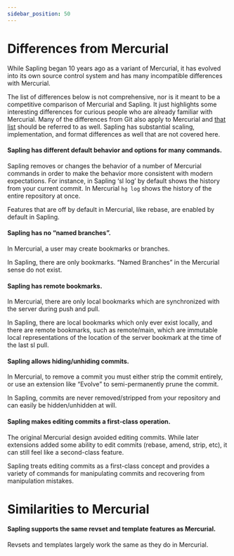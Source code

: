 ```yaml
---
sidebar_position: 50
---
```

# Differences from Mercurial

While Sapling began 10 years ago as a variant of Mercurial, it has evolved into its own source control system and has many incompatible differences with Mercurial.

The list of differences below is not comprehensive, nor is it meant to be a competitive comparison of Mercurial and Sapling. It just highlights some interesting differences for curious people who are already familiar with Mercurial. Many of the differences from Git also apply to Mercurial and [that list](./differences-git.md) should be referred to as well. Sapling has substantial scaling, implementation, and format differences as well that are not covered here.

#### Sapling has different default behavior and options for many commands.
Sapling removes or changes the behavior of a number of Mercurial commands in order to make the behavior more consistent with modern expectations. For instance, in Sapling ‘sl log’ by default shows the history from your current commit. In Mercurial `hg log` shows the history of the entire repository at once.

Features that are off by default in Mercurial, like rebase, are enabled by default in Sapling.

#### Sapling has no “named branches”.
In Mercurial, a user may create bookmarks or branches.

In Sapling, there are only bookmarks.  “Named Branches” in the Mercurial sense do not exist.
#### Sapling has remote bookmarks.
In Mercurial, there are only local bookmarks which are synchronized with the server during push and pull.

In Sapling, there are local bookmarks which only ever exist locally, and there are remote bookmarks, such as remote/main, which are immutable local representations of the location of the server bookmark at the time of the last sl pull.
#### Sapling allows hiding/unhiding commits.
In Mercurial, to remove a commit you must either strip the commit entirely, or use an extension like “Evolve” to semi-permanently prune the commit.

In Sapling, commits are never removed/stripped from your repository and can easily be hidden/unhidden at will.
#### Sapling makes editing commits a first-class operation.
The original Mercurial design avoided editing commits.  While later extensions added some ability to edit commits (rebase, amend, strip, etc), it can still feel like a second-class feature.

Sapling treats editing commits as a first-class concept and provides a variety of commands for manipulating commits and recovering from manipulation mistakes.

# Similarities to Mercurial

#### Sapling supports the same revset and template features as Mercurial.
Revsets and templates largely work the same as they do in Mercurial.
